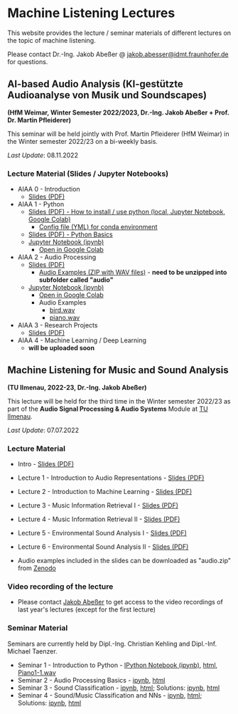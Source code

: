 # Machine Listening Lectures

This website provides the lecture / seminar materials of different lectures on the topic of machine listening.

Please contact Dr.-Ing. Jakob Abeßer @ <jakob.abesser@idmt.fraunhofer.de> for questions.

## AI-based Audio Analysis (KI-gestützte Audioanalyse von Musik und Soundscapes) 

**(HfM Weimar, Winter Semester 2022/2023, Dr.-Ing. Jakob Abeßer + Prof. Dr. Martin Pfleiderer)**

This seminar will be held jointly with Prof. Martin Pfleiderer (HfM Weimar) in the Winter semester 2022/23 on a bi-weekly basis.

*Last Update*: 08.11.2022

### Lecture Material (Slides / Jupyter Notebooks)

- AIAA 0 - Introduction 
   - [Slides (PDF)](AIAA_0_Introduction.pdf)
- AIAA 1 - Python 
   - [Slides (PDF) - How to install / use python (local, Jupyter Notebook, Google Colab)](AIAA_1_Python_Environments.pdf)
      - [Config file (YML) for conda environment](aiaa.yml)
   - [Slides (PDF) - Python Basics](AIAA_1_Python.pdf)
   - [Jupyter Notebook (ipynb)](AIAA_1_Python.ipynb)
      - [Open in Google Colab](https://colab.research.google.com/github/machinelistening/machinelistening.github.io/blob/master/AIAA_1_Python.ipynb)
- AIAA 2 - Audio Processing 
   - [Slides (PDF)](AIAA_2_Audio_Processing.pdf)
     - [Audio Examples (ZIP with WAV files)](AIAA_2_Audio_Processing_Audio_Examples.zip) - **need to be unzipped into subfolder called "audio"**
   - [Jupyter Notebook (ipynb)](AIAA_2_Audio_Processing.ipynb)
      - [Open in Google Colab](https://colab.research.google.com/github/machinelistening/machinelistening.github.io/blob/master/AIAA_2_Audio_Processing.ipynb)
      - Audio Examples
         - [bird.wav](bird.wav)
         - [piano.wav](piano.wav)
- AIAA 3 - Research Projects 
   - [Slides (PDF)](AIAA_3_Research_Projects.pdf)
- AIAA 4 - Machine Learning / Deep Learning
   - **will be uploaded soon**


## Machine Listening for Music and Sound Analysis 

**(TU Ilmenau, 2022-23, Dr.-Ing. Jakob Abeßer)**

This lecture will be held for the third time in the Winter semester 2022/23 as part of the **Audio Signal Processing & Audio Systems** Module at [TU Ilmenau](https://www.tu-ilmenau.de/).

*Last Update*: 07.07.2022

### Lecture Material

- Intro - [Slides (PDF)](Machine_Listening_L0_Introduction.pdf)
- Lecture 1 - Introduction to Audio Representations - [Slides (PDF)](Machine_Listening_L1_Audio_Representations.pdf)
- Lecture 2 - Introduction to Machine Learning - [Slides (PDF)](Machine_Listening_L2_Machine_Learning.pdf)
- Lecture 3 - Music Information Retrieval I - [Slides (PDF)](Machine_Listening_L3_MIR_1.pdf)
- Lecture 4 - Music Information Retrieval II - [Slides (PDF)](Machine_Listening_L4_MIR_2.pdf)
- Lecture 5 - Environmental Sound Analysis I - [Slides (PDF)](Machine_Listening_L5_ESA_1.pdf)
- Lecture 6 - Environmental Sound Analysis II - [Slides (PDF)](Machine_Listening_L6_ESA_2.pdf)

- Audio examples included in the slides can be downloaded as "audio.zip" from [Zenodo](https://zenodo.org/record/5718279)

### Video recording of the lecture

- Please contact [Jakob Abeßer](mailto:jakob.abesser@idmt.fraunhofer.de?subject=[MachineListening]%20Lecture%20Video%20Access) to get access to the video recordings of last year's lectures (except for the first lecture)

### Seminar Material

Seminars are currently held by Dipl.-Ing. Christian Kehling and Dipl.-Inf. Michael Taenzer.

 - Seminar 1 - Introduction to Python - [IPython Notebook (ipynb)](Machine_Listening_Seminar_1.ipynb), [html](Machine_Listening_Seminar_1.html), [Piano1-1.wav](Piano1-1.wav)
 - Seminar 2 - Audio Processing Basics - [ipynb](Machine_Listening_Seminar_2.ipynb), [html](Machine_Listening_Seminar_2.html)
 - Seminar 3 - Sound Classification - [ipynb](Machine_Listening_2021_2022_Seminar_3.ipynb), [html](Machine_Listening_2021_2022_Seminar_3.html); Solutions: [ipynb](Machine_Listening_2021_2022_Seminar_3_Solutions.ipynb), [html](Machine_Listening_2021_2022_Seminar_3_Solutions.html)
 - Seminar 4 - Sound/Music Classification and NNs - [ipynb](Machine_Listening_2021_2022_Seminar_4.ipynb), [html](Machine_Listening_2021_2022_Seminar_4.html); Solutions: [ipynb](Machine_Listening_2021_2022_Seminar_4_Solutions.ipynb), [html](Machine_Listening_2021_2022_Seminar_4_Solutions.html)

